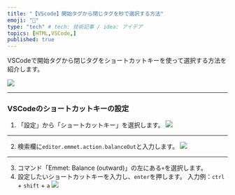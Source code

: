 ```yaml
---
title: "【VScode】開始タグから閉じタグを秒で選択する方法"
emoji: "🦁"
type: "tech" # tech: 技術記事 / idea: アイデア
topics: [HTML,VSCode,]
published: true
---
```

VSCodeで開始タグから閉じタグをショートカットキーを使って選択する方法を紹介します。

![](https://storage.googleapis.com/zenn-user-upload/d2c33a691b69270034bc86af.jpeg)

---

### VSCodeのショートカットキーの設定
1. 「設定」から「ショートカットキー」を選択します。
![](https://storage.googleapis.com/zenn-user-upload/f5e236b41177c231e639a8d8.jpeg)
---
2. 検索欄に`editor.emmet.action.balanceOut`と入力します。
![](https://storage.googleapis.com/zenn-user-upload/964a3b53cce932ea6decca38.jpeg)
---
3. コマンド「Emmet: Balance (outward)」の左にある`+`を選択します。
4. 設定したいショートカットキーを入力し、`enter`を押します。
入力例：`ctrl` + `shift` + `a`
![](https://storage.googleapis.com/zenn-user-upload/986c5361d1360b5a44b4459c.jpeg)